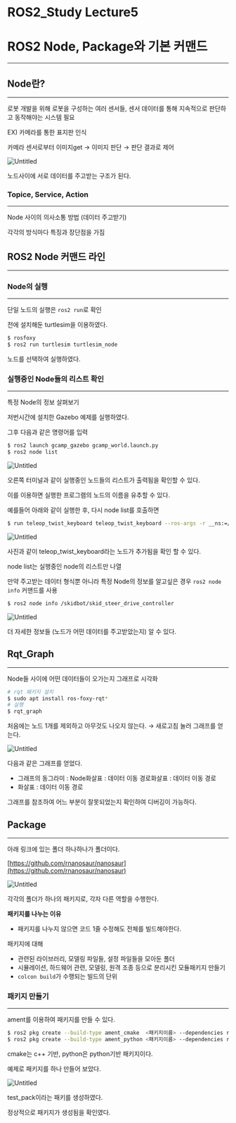 # ROS2_Study Lecture5

# ROS2  Node, Package와 기본 커맨드

---

## Node란?

---

로봇 개발을 위해 로봇을 구성하는 여러 센서들, 센서 데이터를 통해 지속적으로 판단하고 동작해야는 시스템 필요

EX) 카메라를 통한 표지판 인식

카메라 센서로부터 이미지get → 이미지 판단 → 판단 결과로 제어

![Untitled](ROS2_Study%20Lecture5%206a6feeb2f46d437d998cef6d1cf742c1/Untitled.png)

노드사이에 서로 데이터를 주고받는 구조가 된다.

### Topice, Service, Action

---

Node 사이의 의사소통 방법 (데이터 주고받기)

각각의 방식마다 특징과 장단점을 가짐

## ROS2 Node 커맨드 라인

---

### Node의 실행

---

단일 노드의 실행은  `ros2 run`로 확인

전에 설치해둔 turtlesim을 이용하였다.

```bash
$ rosfoxy
$ ros2 run turtlesim turtlesim_node
```

노드를 선택하여 실행하였다.

### 실행중인 Node들의 리스트 확인

---

특정 Node의 정보 살펴보기

저번시간에 설치한 Gazebo 예제를 실행하였다.

그후 다음과 같은 명령어를 입력

```bash
$ ros2 launch gcamp_gazebo gcamp_world.launch.py
$ ros2 node list
```

![Untitled](ROS2_Study%20Lecture5%206a6feeb2f46d437d998cef6d1cf742c1/Untitled%201.png)

오른쪽 터미널과 같이 실행중인 노드들의 리스트가 출력됨을 확인할 수 있다.

이를 이용하면 실행한 프로그램의 노드의 이름을 유추할 수 있다.

예를들어 아래와 같이 실행한 후, 다시 node list를 호출하면

```bash
$ run teleop_twist_keyboard teleop_twist_keyboard --ros-args -r __ns:=/skidbot
```

 

![Untitled](ROS2_Study%20Lecture5%206a6feeb2f46d437d998cef6d1cf742c1/Untitled%202.png)

사진과 같이 teleop_twist_keyboard라는 노드가 추가됨을 확인 할 수 있다.

node list는 실행중인 node의 리스트만 나열

만약 주고받는 데이터 형식뿐 아니라 특정 Node의 정보를 알고싶은 경우 `ros2 node info` 커맨드를 사용

```bash
$ ros2 node info /skidbot/skid_steer_drive_controller
```

![Untitled](ROS2_Study%20Lecture5%206a6feeb2f46d437d998cef6d1cf742c1/Untitled%203.png)

더 자세한 정보들 (노드가 어떤 데이터를 주고받았는지) 알 수 있다.

## Rqt_Graph

---

Node들 사이에 어떤 데이터들이 오가는지 그래프로 시각화

```bash
# rqt 패키지 설치
$ sudo apt install ros-foxy-rqt*
# 실행
$ rqt_graph
```

처음에는 노드 1개를 제외하고 아무것도 나오지 않는다.  → 새로고침 눌러 그래프를 얻는다.

![Untitled](ROS2_Study%20Lecture5%206a6feeb2f46d437d998cef6d1cf742c1/Untitled%204.png)

다음과 같은 그래프를 얻었다.

- 그래프의 동그라미 : Node화살표 : 데이터 이동 경로화살표 : 데이터 이동 경로
- 화살표 : 데이터 이동 경로

그래프를 참조하여 어느 부분이 잘못되었는지 확인하여 디버깅이 가능하다.

## Package

---

아래 링크에 있는 폴더 하나하나가 폴더이다.

[https://github.com/rnanosaur/nanosaur](https://github.com/rnanosaur/nanosaur)

![Untitled](ROS2_Study%20Lecture5%206a6feeb2f46d437d998cef6d1cf742c1/Untitled%205.png)

각각의 폴더가 하나의 패키지로, 각자 다른 역할을 수행한다.

**패키지를 나누는 이유**

- 패키지를 나누지 않으면 코드 1줄 수정해도 전체를 빌드해야한다.

패키지에 대해

- 관련된 라이브러리, 모델링 파일들, 설정 파일들을 모아둔 폴더
- 시뮬레이션, 하드웨어 관련, 모델링, 원격 조종 등으로 분리시킨 모듈패키지 만들기
- `colcon build`가 수행되는 빌드의 단위

### 패키지 만들기

---

ament를 이용하여 패키지를 만들 수 있다.

```bash
$ ros2 pkg create --build-type ament_cmake  <패키지이름> --dependencies rclcpp <종속성> 
$ ros2 pkg create --build-type ament_python <패키지이름> --dependencies rclpy <종속성> 
```

cmake는 c++ 기반,  python은  python기반 패키지이다.

예제로 패키지를 하나 만들어 보았다.

![Untitled](ROS2_Study%20Lecture5%206a6feeb2f46d437d998cef6d1cf742c1/Untitled%206.png)

test_pack이라는 패키를 생성하였다.

정상적으로 패키지가 생성됨을 확인였다.